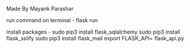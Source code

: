 Made By Mayank Parashar

run command on terminal - flask run

install packages - 
sudo pip3 install flask_sqlalchemy
sudo pip3 install flask_sslify
sudo pip3 install flask_mail
export FLASK_API= flask_api.py